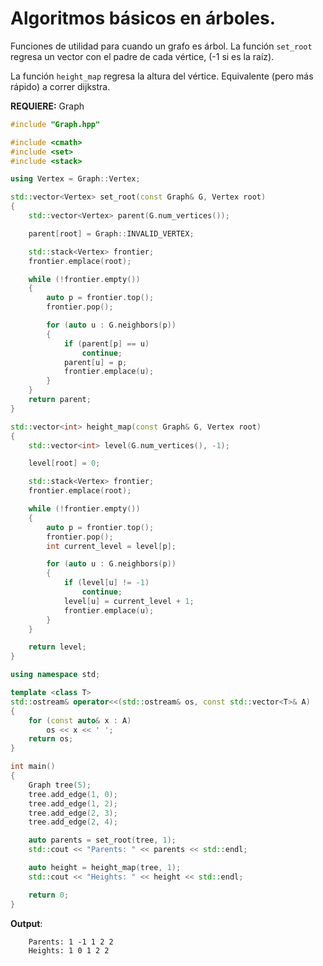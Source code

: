 # Algoritmos básicos en árboles.

Funciones de utilidad para cuando un grafo es árbol. La función `set_root`
regresa un vector con el padre de cada vértice, (-1 si es la raíz).

La función `height_map` regresa la altura del vértice. Equivalente (pero más rápido) a correr dijkstra.

**REQUIERE:** Graph


```c++
#include "Graph.hpp"

#include <cmath>
#include <set>
#include <stack>

using Vertex = Graph::Vertex;

std::vector<Vertex> set_root(const Graph& G, Vertex root)
{
    std::vector<Vertex> parent(G.num_vertices());

    parent[root] = Graph::INVALID_VERTEX;

    std::stack<Vertex> frontier;
    frontier.emplace(root);

    while (!frontier.empty())
    {
        auto p = frontier.top();
        frontier.pop();

        for (auto u : G.neighbors(p))
        {
            if (parent[p] == u)
                continue;
            parent[u] = p;
            frontier.emplace(u);
        }
    }
    return parent;
}

std::vector<int> height_map(const Graph& G, Vertex root)
{
    std::vector<int> level(G.num_vertices(), -1);

    level[root] = 0;

    std::stack<Vertex> frontier;
    frontier.emplace(root);

    while (!frontier.empty())
    {
        auto p = frontier.top();
        frontier.pop();
        int current_level = level[p];

        for (auto u : G.neighbors(p))
        {
            if (level[u] != -1)
                continue;
            level[u] = current_level + 1;
            frontier.emplace(u);
        }
    }

    return level;
}

using namespace std;

template <class T>
std::ostream& operator<<(std::ostream& os, const std::vector<T>& A)
{
    for (const auto& x : A)
        os << x << ' ';
    return os;
}

int main()
{
    Graph tree(5);
    tree.add_edge(1, 0);
    tree.add_edge(1, 2);
    tree.add_edge(2, 3);
    tree.add_edge(2, 4);

    auto parents = set_root(tree, 1);
    std::cout << "Parents: " << parents << std::endl;

    auto height = height_map(tree, 1);
    std::cout << "Heights: " << height << std::endl;

    return 0;
}
```


**Output**:

```txt
    Parents: 1 -1 1 2 2 
	Heights: 1 0 1 2 2 
```

